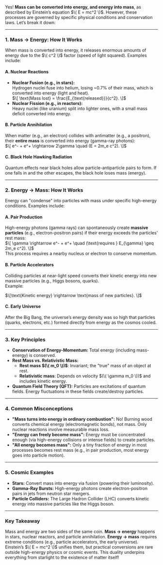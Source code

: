 Yes! **Mass can be converted into energy, and energy into mass**, as described by Einstein’s equation $\( E = mc^2 \)$. However, these processes are governed by specific physical conditions and conservation laws. Let’s break it down:

---

### **1. Mass → Energy: How It Works**
When mass is converted into energy, it releases enormous amounts of energy due to the $\( c^2 \)$ factor (speed of light squared). Examples include:

#### **A. Nuclear Reactions**
- **Nuclear Fusion (e.g., in stars):**  
  Hydrogen nuclei fuse into helium, losing ~0.7% of their mass, which is converted into energy (light and heat).  
  $\[
  \text{Mass lost} = \frac{E_{\text{released}}}{c^2}.
  \]$
- **Nuclear Fission (e.g., in reactors):**  
  Heavy nuclei (like uranium) split into lighter ones, with a small mass deficit converted into energy.

#### **B. Particle Annihilation**  
When matter (e.g., an electron) collides with antimatter (e.g., a positron), their **entire mass** is converted into energy (gamma-ray photons):  
$\[
e^- + e^+ \rightarrow 2\gamma \quad (E = 2m_e c^2).
\]$

#### **C. Black Hole Hawking Radiation**  
Quantum effects near black holes allow particle-antiparticle pairs to form. If one falls in and the other escapes, the black hole loses mass (energy).

---

### **2. Energy → Mass: How It Works**  
Energy can "condense" into particles with mass under specific high-energy conditions. Examples include:

#### **A. Pair Production**  
High-energy photons (gamma rays) can spontaneously create **massive particles** (e.g., electron-positron pairs) if their energy exceeds the particles’ rest mass:  
$\[
\gamma \rightarrow e^- + e^+ \quad (\text{requires } E_{\gamma} \geq 2m_e c^2).
\]$  
This process requires a nearby nucleus or electron to conserve momentum.

#### **B. Particle Accelerators**  
Colliding particles at near-light speed converts their kinetic energy into new massive particles (e.g., Higgs bosons, quarks).  
Example:  

$\[\text{Kinetic energy} \rightarrow \text{mass of new particles}.  \]$

#### **C. Early Universe**  
After the Big Bang, the universe’s energy density was so high that particles (quarks, electrons, etc.) formed directly from energy as the cosmos cooled.

---

### **3. Key Principles**  
- **Conservation of Energy-Momentum:** Total energy (including mass-energy) is conserved.  
- **Rest Mass vs. Relativistic Mass:**  
  - **Rest mass $(\( m_0 \))$**: Invariant; the "true" mass of an object at rest.  
  - **Relativistic mass**: Depends on velocity $(\( \gamma m_0 \))$ and includes kinetic energy.  
- **Quantum Field Theory (QFT):** Particles are excitations of quantum fields. Energy fluctuations in these fields create/destroy particles.

---

### **4. Common Misconceptions**  
- **"Mass turns into energy in ordinary combustion":** No! Burning wood converts chemical energy (electromagnetic bonds), not mass. Only nuclear reactions involve measurable mass loss.  
- **"Energy can freely become mass":** Energy must be concentrated enough (via high-energy collisions or intense fields) to create particles.  
- **"All energy becomes mass":** Only a tiny fraction of energy in most processes becomes rest mass (e.g., in pair production, most energy goes into particle motion).

---

### **5. Cosmic Examples**  
- **Stars:** Convert mass into energy via fusion (powering their luminosity).  
- **Gamma-Ray Bursts:** High-energy photons create electron-positron pairs in jets from neutron star mergers.  
- **Particle Colliders:** The Large Hadron Collider (LHC) converts kinetic energy into massive particles like the Higgs boson.  

---

### **Key Takeaway**  
Mass and energy are two sides of the same coin. **Mass → energy** happens in stars, nuclear reactors, and particle annihilation. **Energy → mass** requires extreme conditions (e.g., particle accelerators, the early universe). Einstein’s $\( E = mc^2 \)$ unifies them, but practical conversions are rare outside high-energy physics or cosmic events. This duality underpins everything from starlight to the existence of matter itself! 
